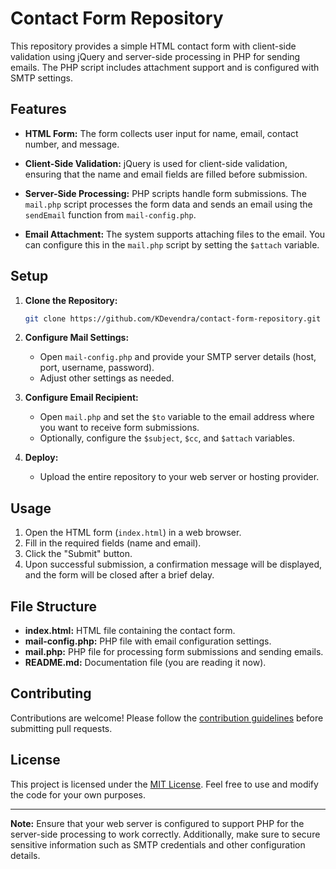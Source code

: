 # Contact Form Repository

This repository provides a simple HTML contact form with client-side validation using jQuery and server-side processing in PHP for sending emails. The PHP script includes attachment support and is configured with SMTP settings.

## Features

- **HTML Form:** The form collects user input for name, email, contact number, and message.

- **Client-Side Validation:** jQuery is used for client-side validation, ensuring that the name and email fields are filled before submission.

- **Server-Side Processing:** PHP scripts handle form submissions. The `mail.php` script processes the form data and sends an email using the `sendEmail` function from `mail-config.php`.

- **Email Attachment:** The system supports attaching files to the email. You can configure this in the `mail.php` script by setting the `$attach` variable.

## Setup

1. **Clone the Repository:**
   ```bash
   git clone https://github.com/KDevendra/contact-form-repository.git
   ```

2. **Configure Mail Settings:**
   - Open `mail-config.php` and provide your SMTP server details (host, port, username, password).
   - Adjust other settings as needed.

3. **Configure Email Recipient:**
   - Open `mail.php` and set the `$to` variable to the email address where you want to receive form submissions.
   - Optionally, configure the `$subject`, `$cc`, and `$attach` variables.

4. **Deploy:**
   - Upload the entire repository to your web server or hosting provider.

## Usage

1. Open the HTML form (`index.html`) in a web browser.
2. Fill in the required fields (name and email).
3. Click the "Submit" button.
4. Upon successful submission, a confirmation message will be displayed, and the form will be closed after a brief delay.

## File Structure

- **index.html:** HTML file containing the contact form.
- **mail-config.php:** PHP file with email configuration settings.
- **mail.php:** PHP file for processing form submissions and sending emails.
- **README.md:** Documentation file (you are reading it now).

## Contributing

Contributions are welcome! Please follow the [contribution guidelines](CONTRIBUTING.md) before submitting pull requests.

## License

This project is licensed under the [MIT License](LICENSE). Feel free to use and modify the code for your own purposes.

---

**Note:** Ensure that your web server is configured to support PHP for the server-side processing to work correctly. Additionally, make sure to secure sensitive information such as SMTP credentials and other configuration details.
